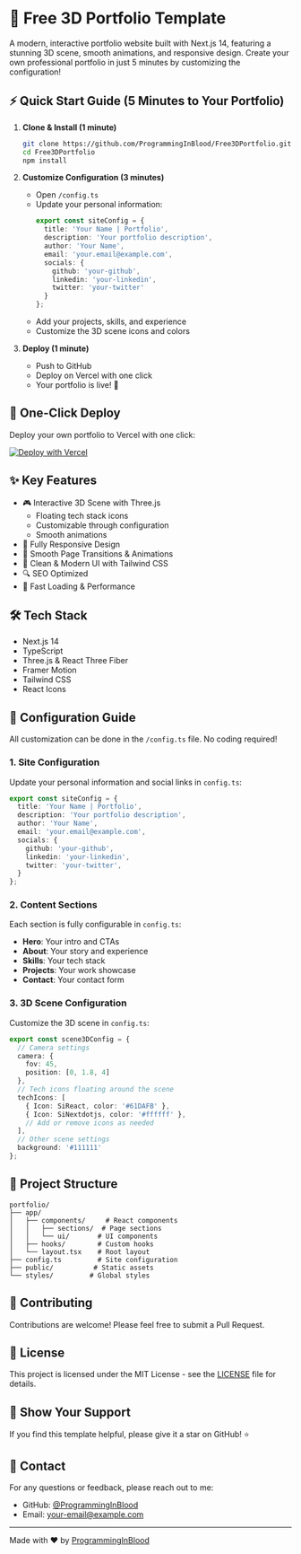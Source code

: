 # 🚀 Free 3D Portfolio Template

A modern, interactive portfolio website built with Next.js 14, featuring a stunning 3D scene, smooth animations, and responsive design. Create your own professional portfolio in just 5 minutes by customizing the configuration!

## ⚡ Quick Start Guide (5 Minutes to Your Portfolio)

1. **Clone & Install (1 minute)**
   ```bash
   git clone https://github.com/ProgrammingInBlood/Free3DPortfolio.git
   cd Free3DPortfolio
   npm install
   ```

2. **Customize Configuration (3 minutes)**
   - Open `/config.ts`
   - Update your personal information:
     ```typescript
     export const siteConfig = {
       title: 'Your Name | Portfolio',
       description: 'Your portfolio description',
       author: 'Your Name',
       email: 'your.email@example.com',
       socials: {
         github: 'your-github',
         linkedin: 'your-linkedin',
         twitter: 'your-twitter'
       }
     };
     ```
   - Add your projects, skills, and experience
   - Customize the 3D scene icons and colors

3. **Deploy (1 minute)**
   - Push to GitHub
   - Deploy on Vercel with one click
   - Your portfolio is live! 🎉

## 🎯 One-Click Deploy

Deploy your own portfolio to Vercel with one click:

[![Deploy with Vercel](https://vercel.com/button)](https://vercel.com/new/clone?repository-url=https://github.com/ProgrammingInBlood/Free3DPortfolio)

## ✨ Key Features

- 🎮 Interactive 3D Scene with Three.js
  - Floating tech stack icons
  - Customizable through configuration
  - Smooth animations
- 📱 Fully Responsive Design
- 🎯 Smooth Page Transitions & Animations
- 🎨 Clean & Modern UI with Tailwind CSS
- 🔍 SEO Optimized
- 🚄 Fast Loading & Performance

## 🛠️ Tech Stack

- Next.js 14
- TypeScript
- Three.js & React Three Fiber
- Framer Motion
- Tailwind CSS
- React Icons

## 📝 Configuration Guide

All customization can be done in the `/config.ts` file. No coding required!

### 1. Site Configuration
Update your personal information and social links in `config.ts`:
```typescript
export const siteConfig = {
  title: 'Your Name | Portfolio',
  description: 'Your portfolio description',
  author: 'Your Name',
  email: 'your.email@example.com',
  socials: {
    github: 'your-github',
    linkedin: 'your-linkedin',
    twitter: 'your-twitter',
  }
};
```

### 2. Content Sections
Each section is fully configurable in `config.ts`:
- **Hero**: Your intro and CTAs
- **About**: Your story and experience
- **Skills**: Your tech stack
- **Projects**: Your work showcase
- **Contact**: Your contact form

### 3. 3D Scene Configuration
Customize the 3D scene in `config.ts`:
```typescript
export const scene3DConfig = {
  // Camera settings
  camera: {
    fov: 45,
    position: [0, 1.8, 4]
  },
  // Tech icons floating around the scene
  techIcons: [
    { Icon: SiReact, color: '#61DAFB' },
    { Icon: SiNextdotjs, color: '#ffffff' },
    // Add or remove icons as needed
  ],
  // Other scene settings
  background: '#111111'
};
```

## 📁 Project Structure

```
portfolio/
├── app/
│   ├── components/     # React components
│   │   ├── sections/  # Page sections
│   │   └── ui/       # UI components
│   ├── hooks/        # Custom hooks
│   └── layout.tsx    # Root layout
├── config.ts         # Site configuration
├── public/          # Static assets
└── styles/         # Global styles
```

## 🤝 Contributing

Contributions are welcome! Please feel free to submit a Pull Request.

## 📄 License

This project is licensed under the MIT License - see the [LICENSE](LICENSE) file for details.

## 🌟 Show Your Support

If you find this template helpful, please give it a star on GitHub! ⭐️

## 📧 Contact

For any questions or feedback, please reach out to me:
- GitHub: [@ProgrammingInBlood](https://github.com/ProgrammingInBlood)
- Email: [your-email@example.com](mailto:singheklavya@proton.me)

---
Made with ❤️ by [ProgrammingInBlood](https://github.com/ProgrammingInBlood)